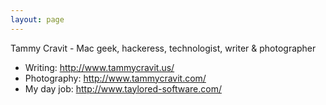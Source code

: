 ```yaml
---
layout: page
---
```


Tammy Cravit -  Mac geek, hackeress, technologist, writer & photographer


* Writing: http://www.tammycravit.us/
* Photography: http://www.tammycravit.com/
* My day job: http://www.taylored-software.com/